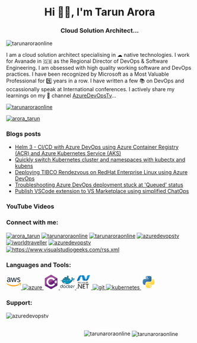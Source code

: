<h1 align="center">Hi 👋🏼, I'm Tarun Arora</h1>
<h3 align="center">Cloud Solution Architect...</h3>

<p align="left"> <img src="https://komarev.com/ghpvc/?username=tarunaroraonline&label=Profile%20views&color=0e75b6&style=flat" alt="tarunaroraonline" /> </p>

I am a cloud solution architect specialising in ☁︎ native technologies. I work for Avanade in 🇬🇧 as the Regional Director of DevOps & Software Engineering. I am obsessed with high quality working software and DevOps practices. I have been recognized by Microsoft as a Most Valuable Professional for 9️⃣ years in a row. I have written a few 📚 on DevOps and occassionally speak at International conferences. I actively share my learnings on my 🎥 channel [AzureDevOpsTv](https://bit.ly/azuredevopstv)...

<p align="left"> <a href="https://github.com/ryo-ma/github-profile-trophy"><img src="https://github-profile-trophy.vercel.app/?username=tarunaroraonline" alt="tarunaroraonline" /></a> </p>

<p align="left"> <a href="https://twitter.com/arora_tarun" target="blank"><img src="https://img.shields.io/twitter/follow/arora_tarun?logo=twitter&style=for-the-badge" alt="arora_tarun" /></a> </p>

### Blogs posts
<!-- BLOG-POST-LIST:START -->
- [Helm 3 - CI/CD with Azure DevOps using Azure Container Registry (ACR) and Azure Kubernetes Service (AKS)](https://www.visualstudiogeeks.com/devops/helm/deploying-helm-chart-with-azdo)
- [Quickly switch Kubernetes cluster and namespaces with kubectx and kubens](https://www.visualstudiogeeks.com/kubernetes/utilities/using-kubectx-kubens)
- [Deploying TIBCO Rendezvous on RedHat Enterprise Linux using Azure DevOps](https://www.visualstudiogeeks.com/azure/devops/azure%20pipelines/deploying-tibco-rdv-using-azure-devops)
- [Troubleshooting Azure DevOps deployment stuck at 'Queued' status](https://www.visualstudiogeeks.com/azure/devops/azdo-deployment-stage-stuck-at-queued)
- [Publish VSCode extension to VS Marketplace using simplified ChatOps](https://www.visualstudiogeeks.com/azure/devops/chatops-for-vscode-extension)
<!-- BLOG-POST-LIST:END -->

### YouTube Videos
<!-- YOUTUBE:START -->
<!-- YOUTUBE:END -->

<h3 align="left">Connect with me:</h3>
<p align="left">
<a href="https://twitter.com/arora_tarun" target="blank"><img align="center" src="https://cdn.jsdelivr.net/npm/simple-icons@3.0.1/icons/twitter.svg" alt="arora_tarun" height="30" width="40" /></a>
<a href="https://linkedin.com/in/tarunaroraonline" target="blank"><img align="center" src="https://cdn.jsdelivr.net/npm/simple-icons@3.0.1/icons/linkedin.svg" alt="tarunaroraonline" height="30" width="40" /></a>
<a href="https://stackoverflow.com/users/tarunaroraonline" target="blank"><img align="center" src="https://cdn.jsdelivr.net/npm/simple-icons@3.0.1/icons/stackoverflow.svg" alt="tarunaroraonline" height="30" width="40" /></a>
<a href="https://fb.com/azuredevopstv" target="blank"><img align="center" src="https://cdn.jsdelivr.net/npm/simple-icons@3.0.1/icons/facebook.svg" alt="azuredevopstv" height="30" width="40" /></a>
<a href="https://instagram.com/iworldtraveller" target="blank"><img align="center" src="https://cdn.jsdelivr.net/npm/simple-icons@3.0.1/icons/instagram.svg" alt="iworldtraveller" height="30" width="40" /></a>
<a href="https://www.youtube.com/c/azuredevopstv" target="blank"><img align="center" src="https://cdn.jsdelivr.net/npm/simple-icons@3.0.1/icons/youtube.svg" alt="azuredevopstv" height="30" width="40" /></a>
<a href="/https://www.visualstudiogeeks.com/rss.xml" target="blank"><img align="center" src="https://cdn.jsdelivr.net/npm/simple-icons@3.0.1/icons/rss.svg" alt="https://www.visualstudiogeeks.com/rss.xml" height="30" width="40" /></a>
</p>

<h3 align="left">Languages and Tools:</h3>
<p align="left"> <a href="https://aws.amazon.com" target="_blank"> <img src="https://raw.githubusercontent.com/devicons/devicon/master/icons/amazonwebservices/amazonwebservices-original-wordmark.svg" alt="aws" width="40" height="40"/> </a> <a href="https://azure.microsoft.com/en-in/" target="_blank"> <img src="https://www.vectorlogo.zone/logos/microsoft_azure/microsoft_azure-icon.svg" alt="azure" width="40" height="40"/> </a> <a href="https://www.w3schools.com/cs/" target="_blank"> <img src="https://raw.githubusercontent.com/devicons/devicon/master/icons/csharp/csharp-original.svg" alt="csharp" width="40" height="40"/> </a> <a href="https://www.docker.com/" target="_blank"> <img src="https://raw.githubusercontent.com/devicons/devicon/master/icons/docker/docker-original-wordmark.svg" alt="docker" width="40" height="40"/> </a> <a href="https://dotnet.microsoft.com/" target="_blank"> <img src="https://raw.githubusercontent.com/devicons/devicon/master/icons/dot-net/dot-net-original-wordmark.svg" alt="dotnet" width="40" height="40"/> </a> <a href="https://git-scm.com/" target="_blank"> <img src="https://www.vectorlogo.zone/logos/git-scm/git-scm-icon.svg" alt="git" width="40" height="40"/> </a> <a href="https://kubernetes.io" target="_blank"> <img src="https://www.vectorlogo.zone/logos/kubernetes/kubernetes-icon.svg" alt="kubernetes" width="40" height="40"/> </a> <a href="https://www.python.org" target="_blank"> <img src="https://raw.githubusercontent.com/devicons/devicon/master/icons/python/python-original.svg" alt="python" width="40" height="40"/> </a> </p>

<h3 align="left">Support:</h3>
<p><a href="https://www.buymeacoffee.com/azuredevopstv"> <img align="left" src="https://cdn.buymeacoffee.com/buttons/v2/default-yellow.png" height="50" width="210" alt="azuredevopstv" /></a></p><br><br>

<p><img align="left" src="https://github-readme-stats.vercel.app/api/top-langs?username=tarunaroraonline&show_icons=true&locale=en&layout=compact" alt="tarunaroraonline" /></p>

<p>&nbsp;<img align="center" src="https://github-readme-stats.vercel.app/api?username=tarunaroraonline&show_icons=true&locale=en" alt="tarunaroraonline" /></p>
